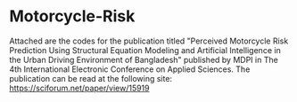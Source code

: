 # Motorcycle-Risk

Attached are the codes for the publication titled "Perceived Motorcycle Risk Prediction Using Structural Equation Modeling and Artificial Intelligence in the Urban Driving Environment of Bangladesh" published by MDPI in The 4th International Electronic Conference on Applied Sciences. The publication can be read at the following site: https://sciforum.net/paper/view/15919
